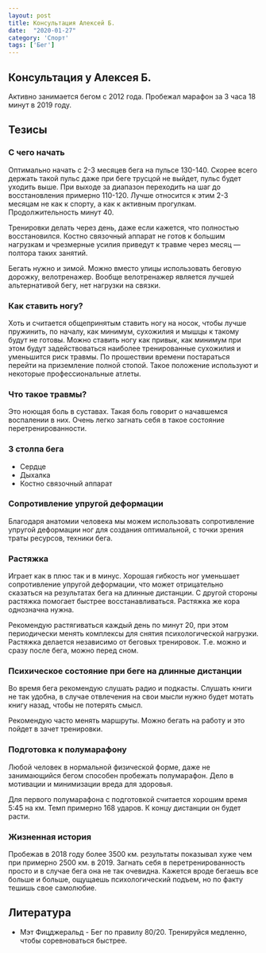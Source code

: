 ```yaml
---
layout: post
title: Консультация Алексей Б.
date:  "2020-01-27"
category: 'Спорт'
tags: ['Бег']
---
```

## Консультация у Алексея Б.
Активно занимается бегом с 2012 года. Пробежал марафон за 3 часа 18 минут в 2019 году.
 
## Тезисы
### С чего начать
Оптимально начать с 2-3 месяцев бега на пульсе 130-140. Скорее всего держать такой пульс даже при беге трусцой не выйдет, пульс будет уходить выше. При выходе за диапазон переходить на шаг до восстановления примерно 110-120. Лучше относится к этим 2-3 месяцам не как к спорту, а как к активным прогулкам. Продолжительность минут 40.
 
Тренировки делать через день, даже если кажется, что полностью восстановился. Костно связочный аппарат не готов к большим нагрузкам и чрезмерные усилия приведут к травме через месяц — полтора таких занятий.
 
Бегать нужно и зимой. Можно вместо улицы использовать беговую дорожку, велотренажер. Вообще велотренажер является лучшей альтернативой бегу, нет нагрузки на связки.
 
### Как ставить ногу?
Хоть и считается общепринятым ставить ногу на носок, чтобы лучше пружинить, по началу, как минимум, сухожилия и мышцы к такому будут не готовы. Можно ставить ногу как привык, как минимум при этом будут задействоваться наиболее тренированные сухожилия и уменьшится риск травмы. По прошествии времени постараться перейти на приземление полной стопой. Такое положение используют и некоторые профессиональные атлеты.
 
### Что такое травмы?
Это ноющая боль в суставах. Такая боль говорит о начавшемся воспалении в них. Очень легко загнать себя в такое состояние перетренированности.
 
### 3 столпа бега
* Сердце
* Дыхалка
* Костно связочный аппарат
 
### Сопротивление упругой деформации
Благодаря анатомии человека мы можем использовать сопротивление упругой деформации ног для создания оптимальной, с точки зрения траты ресурсов, техники бега.
 
### Растяжка
Играет как в плюс так и в минус. Хорошая гибкость ног уменьшает сопротивление упругой деформации, что может отрицательно сказаться на результатах бега на длинные дистанции. С другой стороны растяжка помогает быстрее восстанавливаться. Растяжка же кора однозначна нужна.
 
Рекомендую растягиваться каждый день по минут 20, при этом периодически менять комплексы для снятия психологической нагрузки. Растяжка делается независимо от беговых тренировок. Т.е. можно и сразу после бега, можно перед сном.
 
### Психическое состояние при беге на длинные дистанции
Во время бега рекомендую слушать радио и подкасты. Слушать книги не так удобна, в случае отвлечения на свои мысли нужно будет мотать книгу назад, чтобы не потерять смысл.
 
Рекомендую часто менять маршруты. Можно бегать на работу и это пойдет в зачет тренировки.
 
### Подготовка к полумарафону
Любой человек в нормальной физической форме, даже не занимающийся бегом способен пробежать полумарафон. Дело в мотивации и минимизации вреда для здоровья.
 
Для первого полумарафона с подготовкой считается хорошим время 5:45 на км. Темп примерно 168 ударов. К концу дистанции он будет расти.
 
### Жизненная история
Пробежав в 2018 году более 3500 км. результаты показывал хуже чем при примерно 2500 км. в 2019. Загнать себя в перетренированность просто и в случае бега она не так очевидна. Кажется вроде бегаешь все больше и больше, ощущаешь психологический подъем, но по факту тешишь свое самолюбие.
 
## Литература
* Мэт Фицджеральд - Бег по правилу 80/20. Тренируйся медленно, чтобы соревноваться быстрее.